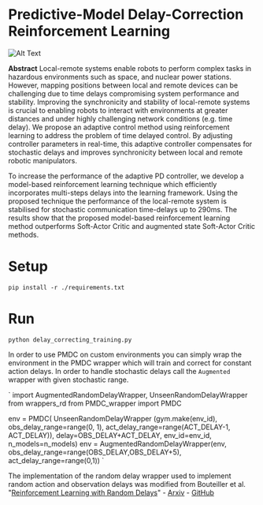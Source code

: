 # Predictive-Model Delay-Correction Reinforcement Learning
![Alt Text](https://i.imgur.com/0a0fV5d.png)

**Abstract** Local-remote systems enable robots to perform complex tasks in hazardous environments such as space, and nuclear power stations. However, mapping positions between local and remote devices can be challenging due to time delays compromising system performance and stability. Improving the synchronicity and stability of local-remote systems is crucial to enabling robots to interact with environments at greater distances and under highly challenging network conditions (e.g. time delay). We propose an adaptive control method using reinforcement learning to address the problem of time delayed control. By adjusting controller parameters in real-time, this adaptive controller compensates for stochastic delays and improves synchronicity between local and remote robotic manipulators. 

To increase the performance of the adaptive PD controller, we develop a model-based reinforcement learning technique which efficiently incorporates multi-steps delays into the learning framework. Using the proposed technique the performance of the local-remote system is stabilised for stochastic communication time-delays up to 290ms. The results show that the proposed model-based reinforcement learning method outperforms Soft-Actor Critic and augmented state Soft-Actor Critic methods.

# Setup
`pip install -r ./requirements.txt`

# Run
`python delay_correcting_training.py`

<!-- # Applying PMDC to delayed environments
In order to apply PMDC you need to specify the ammount of delay to correct for e.g. 8 steps of action delay.
`
env = gym.make(env_id, seed=seed)
env = UnseenRandomDelayWrapper(env, obs_delay_range=range(0, 1), act_delay_range=range(ACT_DELAY-1, ACT_DELAY)
env = OLDUnDelayWrapper(), delay=OBS_DELAY+ACT_DELAY, env_id=env_id, pretrain=pretrain, n_models=n_models)


` -->

In order to use PMDC on custom environments you can simply wrap the environment in the PMDC wrapper which will train and correct for constant action delays. In order to handle stochastic delays call the `Augmented` wrapper with given stochastic range.

`
import AugmentedRandomDelayWrapper, UnseenRandomDelayWrapper from wrappers_rd
from PMDC_wrapper import PMDC

env = PMDC( UnseenRandomDelayWrapper (gym.make(env_id),
    obs_delay_range=range(0, 1),
    act_delay_range=range(ACT_DELAY-1, ACT_DELAY)), delay=OBS_DELAY+ACT_DELAY, env_id=env_id, n_models=n_models)
env = AugmentedRandomDelayWrapper(env, obs_delay_range=range(OBS_DELAY,OBS_DELAY+5), act_delay_range=range(0,1))
`

The implementation of the random delay wrapper used to implement random action and observation delays was modified from Bouteiller et al. "[Reinforcement Learning with Random Delays](https://openreview.net/forum?id=QFYnKlBJYR)" - [Arxiv](https://arxiv.org/abs/2010.02966) - [GitHub](https://github.com/rmst/rlrd)
